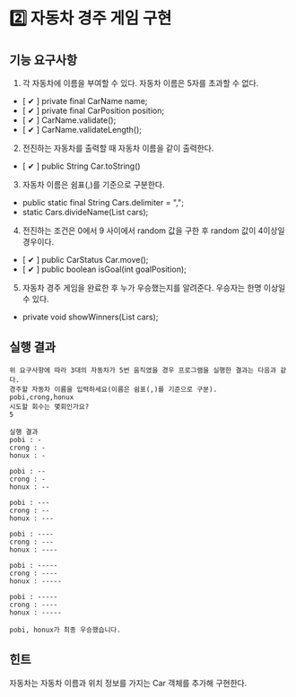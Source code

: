 # 2️⃣ 자동차 경주 게임 구현
## 기능 요구사항
1. 각 자동차에 이름을 부여할 수 있다. 자동차 이름은 5자를 초과할 수 없다.
- [ ✔ ] private final CarName name;
- [ ✔ ] private final CarPosition position;
- [ ✔ ] CarName.validate();
- [ ✔ ] CarName.validateLength();

2. 전진하는 자동차를 출력할 때 자동차 이름을 같이 출력한다.
- [ ✔ ] public String Car.toString()

3. 자동차 이름은 쉼표(,)를 기준으로 구분한다.
- public static final String Cars.delimiter = ",";
- static Cars.divideName(List<String> cars);

4. 전진하는 조건은 0에서 9 사이에서 random 값을 구한 후 random 값이 4이상일 경우이다.
- [ ✔ ] public CarStatus Car.move();
- [ ✔ ] public boolean isGoal(int goalPosition);

5. 자동차 경주 게임을 완료한 후 누가 우승했는지를 알려준다. 우승자는 한명 이상일 수 있다.
- private void showWinners(List<Car> cars);

## 실행 결과

```
위 요구사항에 따라 3대의 자동차가 5번 움직였을 경우 프로그램을 실행한 결과는 다음과 같다.
경주할 자동차 이름을 입력하세요(이름은 쉼표(,)를 기준으로 구분).
pobi,crong,honux
시도할 회수는 몇회인가요?
5

실행 결과
pobi : -
crong : -
honux : -

pobi : --
crong : -
honux : --

pobi : ---
crong : --
honux : ---

pobi : ----
crong : ---
honux : ----

pobi : -----
crong : ----
honux : -----

pobi : -----
crong : ----
honux : -----

pobi, honux가 최종 우승했습니다.
```

## 힌트
자동차는 자동차 이름과 위치 정보를 가지는 Car 객체를 추가해 구현한다.